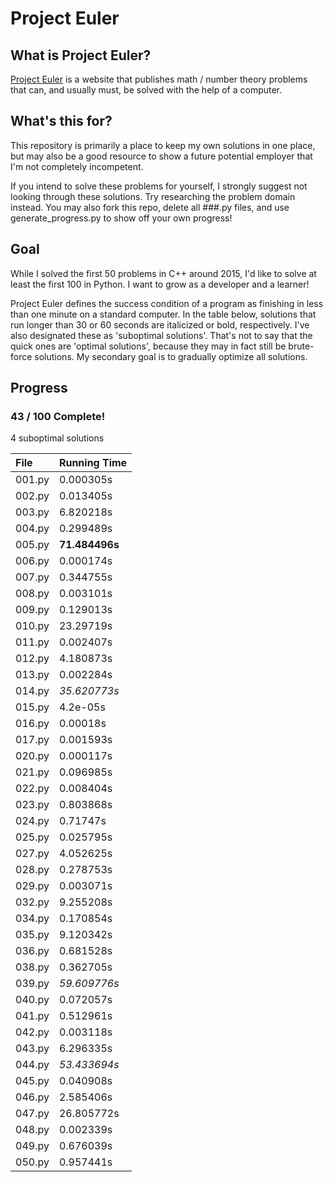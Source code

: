 # Project Euler

## What is Project Euler?
[Project Euler](https://projecteuler.net) is a website that publishes math / number theory problems that can, and usually must, be solved with the 
help of a computer.

## What's this for?
This repository is primarily a place to keep my own solutions in one place, but may also be a good resource to show a 
future potential employer that I'm not completely incompetent.

If you intend to solve these problems for yourself, I strongly suggest not looking through these solutions. Try 
researching the problem domain instead. You may also fork this repo, delete all ###.py files, and use
generate_progress.py to show off your own progress!

## Goal
While I solved the first 50 problems in C++ around 2015, I'd like to solve at least the first 100 in Python. I want to 
grow as a developer and a learner!

Project Euler defines the success condition of a program as finishing in less than one minute on a standard computer. In
the table below, solutions that run longer than 30 or 60 seconds are italicized or bold, respectively. I've also
designated these as 'suboptimal solutions'. That's not to say that the quick ones are 'optimal solutions', because they
may in fact still be brute-force solutions. My secondary goal is to gradually optimize all solutions.

## Progress
### 43 / 100 Complete!

4 suboptimal solutions

| File   | Running Time |
| :----- | :----------- |
| 001.py | 0.000305s |
| 002.py | 0.013405s |
| 003.py | 6.820218s |
| 004.py | 0.299489s |
| 005.py | **71.484496s** |
| 006.py | 0.000174s |
| 007.py | 0.344755s |
| 008.py | 0.003101s |
| 009.py | 0.129013s |
| 010.py | 23.29719s |
| 011.py | 0.002407s |
| 012.py | 4.180873s |
| 013.py | 0.002284s |
| 014.py | *35.620773s* |
| 015.py | 4.2e-05s |
| 016.py | 0.00018s |
| 017.py | 0.001593s |
| 020.py | 0.000117s |
| 021.py | 0.096985s |
| 022.py | 0.008404s |
| 023.py | 0.803868s |
| 024.py | 0.71747s |
| 025.py | 0.025795s |
| 027.py | 4.052625s |
| 028.py | 0.278753s |
| 029.py | 0.003071s |
| 032.py | 9.255208s |
| 034.py | 0.170854s |
| 035.py | 9.120342s |
| 036.py | 0.681528s |
| 038.py | 0.362705s |
| 039.py | *59.609776s* |
| 040.py | 0.072057s |
| 041.py | 0.512961s |
| 042.py | 0.003118s |
| 043.py | 6.296335s |
| 044.py | *53.433694s* |
| 045.py | 0.040908s |
| 046.py | 2.585406s |
| 047.py | 26.805772s |
| 048.py | 0.002339s |
| 049.py | 0.676039s |
| 050.py | 0.957441s |
